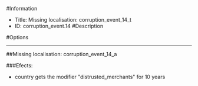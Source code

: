 #Information
 - Title: Missing localisation: corruption_event_14_t
 - ID: corruption_event.14
#Description

#Options

___
##Missing localisation: corruption_event_14_a

###Efects:<ul><li>country gets the modifier "distrusted_merchants" for 10 years</li></ul>
